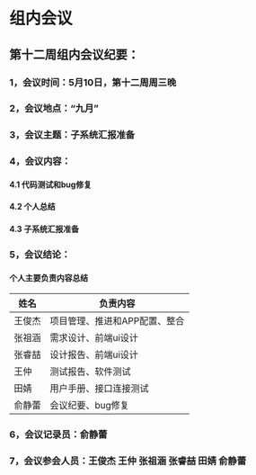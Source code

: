 # 组内会议

## 第十二周组内会议纪要：


### 1，会议时间：5月10日，第十二周周三晚

### 2，会议地点：“九月”

### 3，会议主题：子系统汇报准备

### 4，会议内容：
#### 4.1 代码测试和bug修复
#### 4.2 个人总结
#### 4.3 子系统汇报准备

### 5，会议结论：
#### 个人主要负责内容总结
|姓名|负责内容|
|------------|--------- |
|王俊杰 |项目管理、推进和APP配置、整合|
|张祖涵 |需求设计、前端ui设计|
|张睿喆 |设计报告、前端ui设计|
|王仲 |测试报告、软件测试|
|田婧 |用户手册、接口连接测试|
|俞静蕾 |会议纪要、bug修复|

### 6，会议记录员：俞静蕾

### 7，会议参会人员：王俊杰 王仲 张祖涵 张睿喆 田婧 俞静蕾

